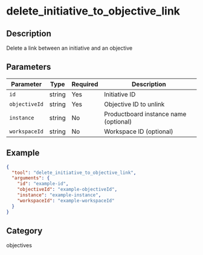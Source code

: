 # delete_initiative_to_objective_link

## Description

Delete a link between an initiative and an objective

## Parameters

| Parameter     | Type   | Required | Description                           |
| ------------- | ------ | -------- | ------------------------------------- |
| `id`          | string | Yes      | Initiative ID                         |
| `objectiveId` | string | Yes      | Objective ID to unlink                |
| `instance`    | string | No       | Productboard instance name (optional) |
| `workspaceId` | string | No       | Workspace ID (optional)               |

## Example

```json
{
  "tool": "delete_initiative_to_objective_link",
  "arguments": {
    "id": "example-id",
    "objectiveId": "example-objectiveId",
    "instance": "example-instance",
    "workspaceId": "example-workspaceId"
  }
}
```

## Category

objectives
